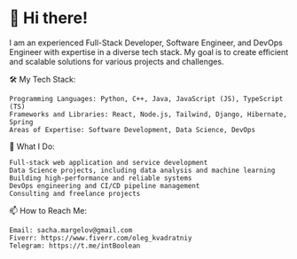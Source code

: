 ﻿# 👋 Hi there!


I am an experienced Full-Stack Developer, Software Engineer, and DevOps Engineer with expertise in a diverse tech stack. My goal is to create efficient and scalable solutions for various projects and challenges.

🛠 My Tech Stack:

    Programming Languages: Python, C++, Java, JavaScript (JS), TypeScript (TS)
    Frameworks and Libraries: React, Node.js, Tailwind, Django, Hibernate, Spring
    Areas of Expertise: Software Development, Data Science, DevOps

🌟 What I Do:

    Full-stack web application and service development
    Data Science projects, including data analysis and machine learning
    Building high-performance and reliable systems
    DevOps engineering and CI/CD pipeline management
    Consulting and freelance projects

📫 How to Reach Me:

    Email: sacha.margelov@gmail.com
    Fiverr: https://www.fiverr.com/oleg_kvadratniy
    Telegram: https://t.me/intBoolean
